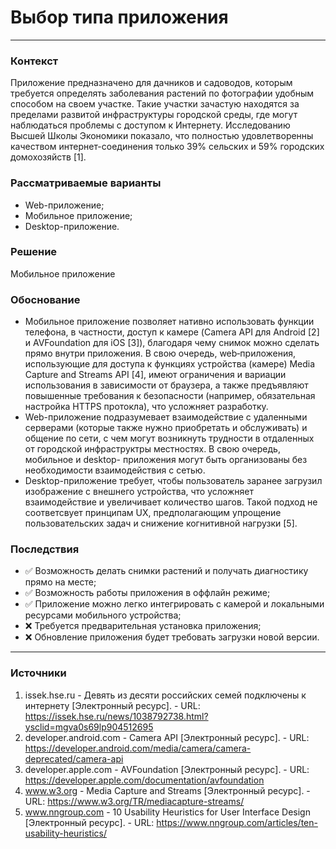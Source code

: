 # Выбор типа приложения
----------
### Контекст
Приложение предназначено для дачников и садоводов, которым требуется определять заболевания растений по фотографии удобным способом на своем участке. Такие участки зачастую находятся за пределами развитой инфраструктуры городской среды, где могут наблюдаться проблемы с доступом к Интернету. Исследованию Высшей Школы Экономики показало, что полностью удовлетворенны качеством интернет-соединения только 39% сельских и 59% городских домохозяйств [1].
### Рассматриваемые варианты
- Web-приложение;
- Мобильное приложение;
- Desktop-приложение.
### Решение
Мобильное приложение
### Обоснование
- Мобильное приложение позволяет нативно использовать функции телефона, в частности, доступ к камере (Camera API для Android [2] и AVFoundation для iOS [3]), благодаря чему снимок можно сделать прямо внутри приложения. В свою очередь, web‑приложения, использующие для доступа к функциях устройства (камере) Media Capture and Streams API [4], имеют ограничения и вариации использования в зависимости от браузера, а также предъявляют повышенные требования к безопасности (например, обязательная настройка HTTPS протокла), что усложняет разработку.
- Web-приложение подразумевает взаимодействие с удаленными серверами (которые также нужно приобретать и обслуживать) и общение по сети, с чем могут возникнуть трудности в отдаленных от городской инфраструктры местностях. В свою очередь, мобильное и desktop- приложения могут быть организованы без необходимости взаимодействия с сетью.
- Desktop-приложение требует, чтобы пользователь заранее загрузил изображение с внешнего устройства, что усложняет взаимодействие и увеличивает количество шагов. Такой подход не соответсвует принципам UX, предполагающим упрощение пользовательских задач и снижение когнитивной нагрузки [5].
### Последствия
- ✅ Возможность делать снимки растений и получать диагностику прямо на месте;
- ✅ Возможность работы приложения в оффлайн режиме;
- ✅ Приложение можно легко интегрировать с камерой и локальными ресурсами мобильного устройства;
- ❌ Требуется предварительная установка приложения;
- ❌ Обновление приложения будет требовать загрузки новой версии.
----------
### Источники
1. issek.hse.ru - Девять из десяти российских семей подключены к интернету [Электронный ресурс]. - URL: <https://issek.hse.ru/news/1038792738.html?ysclid=mgva0s69lp904512695>
2. developer.android.com - Camera API [Электронный ресурс]. - URL: <https://developer.android.com/media/camera/camera-deprecated/camera-api>
3. developer.apple.com - AVFoundation [Электронный ресурс]. - URL: <https://developer.apple.com/documentation/avfoundation>
4. www.w3.org - Media Capture and Streams [Электронный ресурс]. - URL: <https://www.w3.org/TR/mediacapture-streams/>
5. www.nngroup.com - 10 Usability Heuristics for User Interface Design [Электронный ресурс]. - URL: <https://www.nngroup.com/articles/ten-usability-heuristics/>